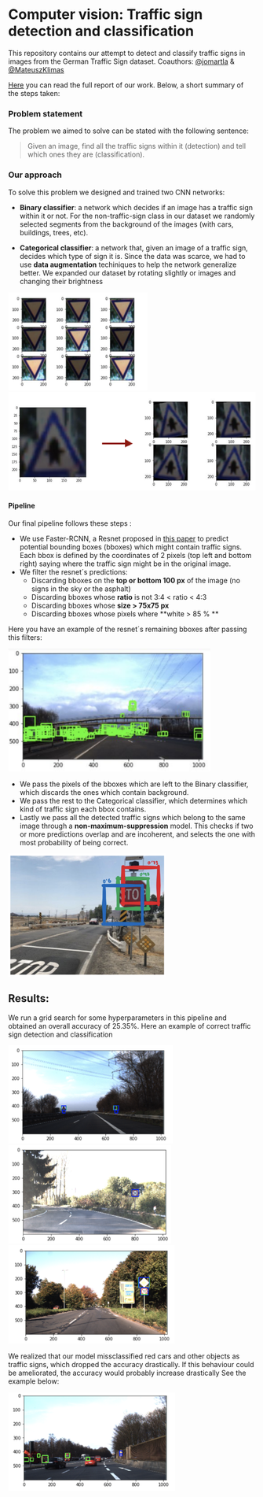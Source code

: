 # Computer vision: Traffic sign detection and classification
This repository contains our attempt to detect and classify traffic signs in images from the German Traffic Sign dataset. Coauthors: [@jomartla](https://github.com/jomartla) &amp; [@MateuszKlimas](https://github.com/MateuszKlimas)

[Here](/Report%20Computer%20Vision.pdf) you can read the full report of our work. Below, a short summary of the steps taken:


### Problem statement
The problem we aimed to solve can be stated with the following sentence:
> Given an image, find all the traffic signs within it (detection) and tell which ones they are (classification).

### Our approach
To solve this problem we designed and trained two CNN networks:
* **Binary classifier**: a network which decides if an image has a traffic sign within it or not. For the non-traffic-sign class in our dataset we randomly selected segments from the background of the images (with cars, buildings, trees, etc). 

* **Categorical classifier**: a network that, given an image of a traffic sign, decides which type of sign it is. Since the data was scarce, we had to use **data augmentation** techiniques to help the network generalize better. We expanded our dataset by rotating slightly or images and changing their brightness

<div class="row">
  <div class="column">
    <img src="/pngs/data_aug_brighness.png" height="200px">
  </div>
  <div class="column">
    <img src="/pngs/data_aug_rotation.png"  height="200px">
  </div>
</div>


#### Pipeline
Our final pipeline follows these steps :
- We use Faster-RCNN, a Resnet proposed in [this paper](https://arxiv.org/abs/1506.01497) to predict potential bounding boxes (bboxes) which might contain traffic signs. Each bbox is defined by the coordinates of 2 pixels (top left and bottom right) saying where the traffic sign might be in the original image. 
- We filter the resnet´s predictions:
  - Discarding bboxes on the **top or bottom 100 px** of the image (no signs in the sky or the asphalt)
  - Discarding bboxes whose **ratio** is not 3:4 < ratio < 4:3
  - Discarding bboxes whose **size > 75x75 px**
  - Discarding bboxes whose pixels where **white > 85 % **
  
Here you have an example of the resnet´s remaining bboxes after passing this filters:
<div>
<img src="/pngs/resnet_rule-filtered.png" height="250px">
</div>

- We pass the pixels of the bboxes which are left to the Binary classifier, which discards the ones which contain background.
- We pass the rest to the Categorical classifier, which determines which kind of traffic sign each bbox contains.
- Lastly we pass all the detected traffic signs which belong to the same image through a **non-maximum-suppression** model. This checks if two or more predictions overlap and are incoherent, and selects the one with most probability of being correct.
<img src="/pngs/non_max_sup.png" height="250px">


## Results:
We run a grid search for some hyperparameters in this pipeline and obtained an overall accuracy of 25.35%.
Here an example of correct traffic sign detection and classification
<div class="row">
   <div class="column">
    <img src="/pngs/correct_pred1.png"  height="200px">
  </div>
  <div class="column">
    <img src="/pngs/correct_pred2.png" height="200px">
  </div>
  <div class="column">
    <img src="/pngs/correct_pred3.png"  height="200px">
  </div>
</div>

We realized that our model missclassified red cars and other objects as traffic signs, which dropped the accuracy drastically. If this behaviour could be ameliorated, the accuracy would probably increase drastically
See the example below:
<div>
<img src="/pngs/incorrect_pred1.png"  height="200px">
</div>



